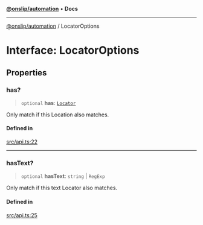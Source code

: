 [**@onslip/automation**](../README.md) • **Docs**

***

[@onslip/automation](../README.md) / LocatorOptions

# Interface: LocatorOptions

## Properties

### has?

> `optional` **has**: [`Locator`](../classes/Locator.md)

Only match if this Location also matches.

#### Defined in

[src/api.ts:22](https://github.com/Onslip/automation/blob/46ae3f7777169fc144f11183d062aad108b665a5/src/api.ts#L22)

***

### hasText?

> `optional` **hasText**: `string` \| `RegExp`

Only match if this text Locator also matches.

#### Defined in

[src/api.ts:25](https://github.com/Onslip/automation/blob/46ae3f7777169fc144f11183d062aad108b665a5/src/api.ts#L25)

